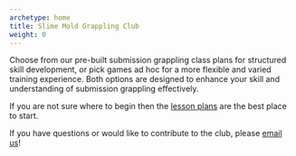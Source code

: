 ```yaml
---
archetype: home
title: Slime Mold Grappling Club
weight: 0
---
```


Choose from our pre-built submission grappling class plans for structured skill development, or pick games ad hoc for a more flexible and varied training experience. Both options are designed to enhance your skill and understanding of submission grappling effectively.

If you are not sure where to begin then the [lesson plans](/lesson_plans) are the best place to start. 

If you have questions or would like to contribute to the club, please [email us](mailto:social@slimemoldgrappling.com)!
